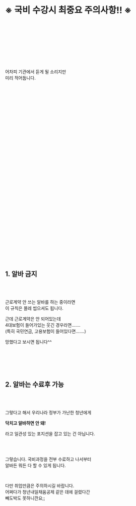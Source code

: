 # **※ 국비 수강시 최중요 주의사항!! ※**

<br /><br /><br /><br /><br /><br /><br /><br />

어차피 기관에서 듣게 될 소리지만<br />미리 적어둡니다.

<br /><br /><br /><br /><br /><br /><br /><br /><br /><br /><br /><br /><br /><br /><br /><br /><br /><br /><br /><br /><br /><br /><br /><br /><br /><br /><br /><br /><br /><br /><br /><br /><br />

## **1. 알바 금지**

<br /><br />

근로계약 안 쓰는 알바를 하는 중이라면<br />이 규칙은 몰레 씹으셔도 됩니다.

근데 근로계약은 안 되어있는데<br />4대보험이 들어가있는 웃긴 경우라면.......<br />(특히 국민연금, 고용보험이 들어있다면.......)

망했다고 보시면 됩니다^^

<br /><br /><br /><br />

## **2. 알바는 수료후 가능**

<br /><br />

그렇다고 해서 우리나라 정부가 가난한 청년에게

**닥치고 알바하면 안 돼!** 

라고 일관성 있는 포지션을 잡고 있는 건 아닙니다.

<br /><br />

그렇습니다. 국비과정을 전부 수료하고 나서부터<br />알바든 뭐든 다 할 수 있게 됩니다.

<br />

다만 취업만큼은 주의하시길 바랍니다.<br />어쩌다가 청년내일채움공제 같은 데에 걸렸다간<br />빼도박도 못하니깐요;;